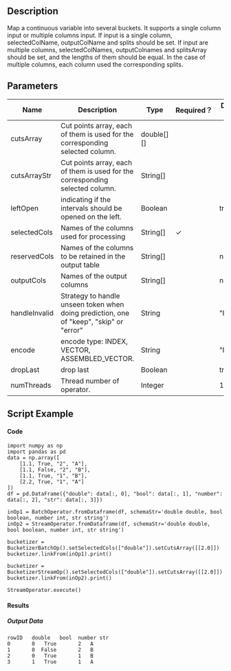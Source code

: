 ## Description
Map a continuous variable into several buckets.
 It supports a single column input or multiple columns input. If input is a single column, selectedColName,
 outputColName and splits should be set. If input are multiple columns, selectedColNames, outputColnames
 and splitsArray should be set, and the lengths of them should be equal. In the case of multiple columns,
 each column used the corresponding splits.

## Parameters
| Name | Description | Type | Required？ | Default Value |
| --- | --- | --- | --- | --- |
| cutsArray | Cut points array, each of them is used for the corresponding selected column. | double[][] |  |  |
| cutsArrayStr | Cut points array, each of them is used for the corresponding selected column. | String[] |  |  |
| leftOpen | indicating if the intervals should be opened on the left. | Boolean |  | true |
| selectedCols | Names of the columns used for processing | String[] | ✓ |  |
| reservedCols | Names of the columns to be retained in the output table | String[] |  | null |
| outputCols | Names of the output columns | String[] |  | null |
| handleInvalid | Strategy to handle unseen token when doing prediction, one of "keep", "skip" or "error" | String |  | "KEEP" |
| encode | encode type: INDEX, VECTOR, ASSEMBLED_VECTOR. | String |  | "INDEX" |
| dropLast | drop last | Boolean |  | true |
| numThreads | Thread number of operator. | Integer |  | 1 |

## Script Example
#### Code
```
import numpy as np
import pandas as pd
data = np.array([
    [1.1, True, "2", "A"],
    [1.1, False, "2", "B"],
    [1.1, True, "1", "B"],
    [2.2, True, "1", "A"]
])
df = pd.DataFrame({"double": data[:, 0], "bool": data[:, 1], "number": data[:, 2], "str": data[:, 3]})

inOp1 = BatchOperator.fromDataframe(df, schemaStr='double double, bool boolean, number int, str string')
inOp2 = StreamOperator.fromDataframe(df, schemaStr='double double, bool boolean, number int, str string')

bucketizer = BucketizerBatchOp().setSelectedCols(["double"]).setCutsArray([[2.0]])
bucketizer.linkFrom(inOp1).print()

bucketizer = BucketizerStreamOp().setSelectedCols(["double"]).setCutsArray([[2.0]])
bucketizer.linkFrom(inOp2).print()

StreamOperator.execute()
```
#### Results

##### Output Data
```
rowID   double   bool  number str
0       0   True       2   A
1       0  False       2   B
2       0   True       1   B
3       1   True       1   A
```
